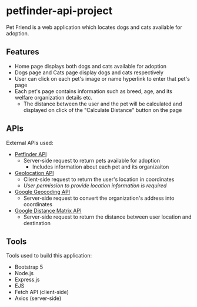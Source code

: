 # petfinder-api-project

Pet Friend is a web application which locates dogs and cats available for adoption.

## Features
- Home page displays both dogs and cats available for adoption
- Dogs page and Cats page display dogs and cats respectively
- User can click on each pet's image or name hyperlink to enter that pet's page
- Each pet's page contains information such as breed, age, and its welfare organization details etc.
  - The distance between the user and the pet will be calculated and displayed on click of the "Calculate Distance" button on the page

## APIs
External APIs used:
- [Petfinder API](https://www.petfinder.com/developers/v2/docs/) 
  - Server-side request to return pets available for adoption
    - Includes information about each pet and its organizaiton
- [Geolocation API](https://developer.mozilla.org/en-US/docs/Web/API/Geolocation_API) 
  - Client-side request to return the user's location in coordinates
  - *User permission to provide location information is required*
- [Google Geocoding API](https://developers.google.com/maps/documentation/geocoding) 
  - Server-side request to convert the organization's address into coordinates
- [Google Distance Matrix API](https://developers.google.com/maps/documentation/distance-matrix) 
  - Server-side request to return the distance between user location and destination

## Tools
Tools used to build this application:
- Bootstrap 5
- Node.js
- Express.js
- EJS
- Fetch API (client-side)
- Axios (server-side)
